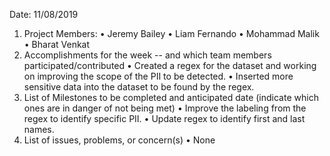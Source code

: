 Date: 11/08/2019
1.	Project Members:
•	Jeremy Bailey
•	Liam Fernando
•	Mohammad Malik
•	Bharat Venkat
1.	Accomplishments for the week -- and which team members participated/contributed
•	Created a regex for the dataset and working on improving the scope of the PII to be detected.
•	Inserted more sensitive data into the dataset to be found by the regex. 
1.	List of Milestones to be completed and anticipated date (indicate which ones are in danger of not being met)
•	Improve the labeling from the regex to identify specific PII. 
•	Update regex to identify first and last names. 
1.	List of issues, problems, or concern(s)
•	None
